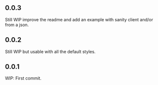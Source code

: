 ## 0.0.3

Still WIP improve the readme and add an example with sanity client and/or from a json.

## 0.0.2

Still WIP but usable with all the default styles.

## 0.0.1

WIP: First commit.
